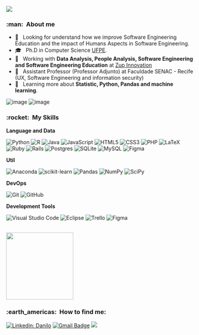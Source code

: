 
![](https://komarev.com/ghpvc/?username=dan1lo&color=006bed)

<h3> :man: &nbsp;About me</h3>

- 🤔 &nbsp; Looking for understand how we improve Software Engineering Education and the impact of Humans Aspects in Software Engineering. 
- 🎓 &nbsp; Ph.D in Computer Science <a href="www.cin.ufpe.br">UFPE</a>.
- 💼 &nbsp; Working with **Data Analysis, People Analysis, Software Engineering and Software Engineering Education** at  <a href="https://www.zup.com.br/">Zup Innovation</a>
- 💼 &nbsp; Assistant Professor (Professor Adjunto) at Faculdade SENAC - Recife (UX, Software Engineering and 
information security)
- 🌱 &nbsp; Learning more about **Statistic, Python, Pandas and machine learning**.


![image](https://user-images.githubusercontent.com/1639230/144163372-addb5133-ba1e-4891-80b2-75ee9ee5921d.png)
![image](https://user-images.githubusercontent.com/1639230/144163505-1467cf36-8959-4ed2-ad31-bce4209eaf01.png)


<h3> :rocket: &nbsp;My Skills </h3>

**Language and Data**

  ![Python](https://img.shields.io/badge/python-3670A0?style=for-the-badge&logo=python&logoColor=ffdd54)
  ![R](https://img.shields.io/badge/r-%23276DC3.svg?style=for-the-badge&logo=r&logoColor=white)
  ![Java](https://img.shields.io/badge/java-%23ED8B00.svg?style=for-the-badge&logo=java&logoColor=white)
  ![JavaScript](https://img.shields.io/badge/javascript-%23323330.svg?style=for-the-badge&logo=javascript&logoColor=%23F7DF1E)
  ![HTML5](https://img.shields.io/badge/html5-%23E34F26.svg?style=for-the-badge&logo=html5&logoColor=white)
  ![CSS3](https://img.shields.io/badge/css3-%231572B6.svg?style=for-the-badge&logo=css3&logoColor=white)
  ![PHP](https://img.shields.io/badge/php-%23777BB4.svg?style=for-the-badge&logo=php&logoColor=white)
  ![LaTeX](https://img.shields.io/badge/latex-%23008080.svg?style=for-the-badge&logo=latex&logoColor=white)
  ![Ruby](https://img.shields.io/badge/ruby-%23CC342D.svg?style=for-the-badge&logo=ruby&logoColor=white)
  ![Rails](https://img.shields.io/badge/rails-%23CC0000.svg?style=for-the-badge&logo=ruby-on-rails&logoColor=white)
  ![Postgres](https://img.shields.io/badge/postgres-%23316192.svg?style=for-the-badge&logo=postgresql&logoColor=white)
  ![SQLite](https://img.shields.io/badge/sqlite-%2307405e.svg?style=for-the-badge&logo=sqlite&logoColor=white)
  ![MySQL](https://img.shields.io/badge/mysql-%2300f.svg?style=for-the-badge&logo=mysql&logoColor=white)
  ![Figma](https://img.shields.io/badge/figma-%23F24E1E.svg?style=for-the-badge&logo=figma&logoColor=white)

**Util**

  ![Anaconda](https://img.shields.io/badge/Anaconda-%2344A833.svg?style=for-the-badge&logo=anaconda&logoColor=white)
  ![scikit-learn](https://img.shields.io/badge/scikit--learn-%23F7931E.svg?style=for-the-badge&logo=scikit-learn&logoColor=white)
  ![Pandas](https://img.shields.io/badge/pandas-%23150458.svg?style=for-the-badge&logo=pandas&logoColor=white)
  ![NumPy](https://img.shields.io/badge/numpy-%23013243.svg?style=for-the-badge&logo=numpy&logoColor=white)
  ![SciPy](https://img.shields.io/badge/SciPy-%230C55A5.svg?style=for-the-badge&logo=scipy&logoColor=%white)

**DevOps**

  ![Git](https://img.shields.io/badge/-Git-333333?style=flat&logo=git)
  ![GitHub](https://img.shields.io/badge/-GitHub-333333?style=flat&logo=github)

**Development Tools**

  ![Visual Studio Code](https://img.shields.io/badge/-Visual%20Studio%20Code-333333?style=flat&logo=visual-studio-code&logoColor=007ACC)
  ![Eclipse](https://img.shields.io/badge/-Eclipse-333333?style=flat&logo=eclipse-ide&logoColor=2C2255)
  ![Trello](https://img.shields.io/badge/-Trello-333333?style=flat&logo=trello&logoColor=007ACC)
  ![Figma](https://img.shields.io/badge/-Figma-333333?style=flat&logo=figma&logoColor=007ACC)


<br/>

<a href="https://github.com/dan1lo">
  <img height="180em" src="https://github-readme-stats.vercel.app/api?username=dan1lo&theme=dracula&show_icons=true" />
</a>

<br/>

<h3> :earth_americas: &nbsp;How to find me: </h3> 

[![Linkedin: Danilo](https://img.shields.io/badge/-Danilo-blue?style=flat-square&logo=Linkedin&logoColor=white&link=https://www.linkedin.com/in/prof-danilo-monteiro/)](https://www.linkedin.com/in/prof-danilo-monteiro/)
[![Gmail Badge](https://img.shields.io/badge/-prof.danilo.monteiro@gmail.com-006bed?style=flat-square&logo=Gmail&logoColor=white&link=mailto:prof.danilo.monteiro@gmai.com)](mailto:prof.danilo.monteiro@gmail.com)
[![](https://img.shields.io/badge/%20-Lattes-yellow?style=flat-square&logo=Curriculum-Lattes&logoColor=white&link=http://lattes.cnpq.br/9054177799378154)](http://lattes.cnpq.br/9054177799378154)
